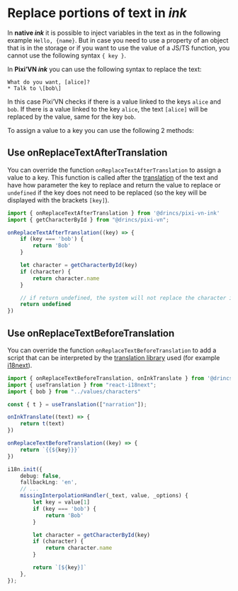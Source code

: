 # Replace portions of text in _ink_

In **native _ink_** it is possible to inject variables in the text as in the following example `Hello, {name}`. But in case you need to use a property of an object that is in the storage or if you want to use the value of a JS/TS function, you cannot use the following syntax `{ key }`.

In **Pixi’VN _ink_** you can use the following syntax to replace the text:

```ink
What do you want, [alice]?
* Talk to \[bob\]
```

In this case Pixi’VN checks if there is a value linked to the keys `alice` and `bob`. If there is a value linked to the key `alice`, the text `[alice]` will be replaced by the value, same for the key `bob`.

To assign a value to a key you can use the following 2 methods:

## Use onReplaceTextAfterTranslation

You can override the function `onReplaceTextAfterTranslation` to assign a value to a key. This function is called after the [translation](/ink/ink-translate.md) of the text and have how parameter the key to replace and return the value to replace or `undefined` if the key does not need to be replaced (so the key will be displayed with the brackets `[key]`).

```ts
import { onReplaceTextAfterTranslation } from '@drincs/pixi-vn-ink'
import { getCharacterById } from "@drincs/pixi-vn";

onReplaceTextAfterTranslation((key) => {
    if (key === 'bob') {
        return 'Bob'
    }

    let character = getCharacterById(key)
    if (character) {
        return character.name
    }

    // if return undefined, the system will not replace the character id
    return undefined
})
```

## Use onReplaceTextBeforeTranslation

You can override the function `onReplaceTextBeforeTranslation` to add a script that can be interpreted by the [translation library](/ink/ink-translate.md) used (for example [i18next](https://www.i18next.com/)).

```ts
import { onReplaceTextBeforeTranslation, onInkTranslate } from '@drincs/pixi-vn-ink'
import { useTranslation } from "react-i18next";
import { bob } from "../values/characters"

const { t } = useTranslation(["narration"]);

onInkTranslate((text) => {
    return t(text)
})

onReplaceTextBeforeTranslation((key) => {
    return `{{${key}}}`
})

i18n.init({
    debug: false,
    fallbackLng: 'en',
    // ...
    missingInterpolationHandler(_text, value, _options) {
        let key = value[1]
        if (key === 'bob') {
            return 'Bob'
        }

        let character = getCharacterById(key)
        if (character) {
            return character.name
        }

        return `[${key}]`
    },
});
```
